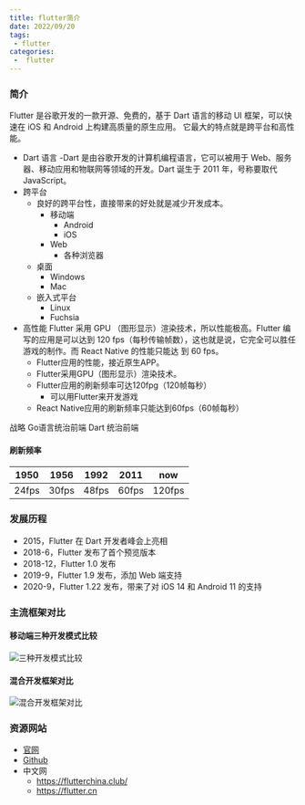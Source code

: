 ```yaml
---
title: flutter简介
date: 2022/09/20
tags:
 - flutter
categories:
 -  flutter
---
```


### 简介
Flutter 是谷歌开发的一款开源、免费的，基于 Dart 语言的移动 UI 框架，可以快速在 iOS 和 Android
上构建高质量的原生应用。 它最大的特点就是跨平台和高性能。
+ Dart 语言
  -Dart 是由谷歌开发的计算机编程语言，它可以被用于 Web、服务器、移动应用和物联网等领域的开发。Dart 诞生于 2011 年，号称要取代 JavaScript。
+ 跨平台
  - 良好的跨平台性，直接带来的好处就是减少开发成本。
    + 移动端
      - Android
      - iOS
    + Web
      - 各种浏览器
  - 桌面
    + Windows
    + Mac
  - 嵌入式平台
    + Linux
    + Fuchsia
+ 高性能
  Flutter 采用 GPU （图形显示）渲染技术，所以性能极高。Flutter 编写的应用是可以达到 120
  fps（每秒传输帧数），这也就是说，它完全可以胜任游戏的制作。而 React Native 的性能只能达
  到 60 fps。
    - Flutter应用的性能，接近原生APP。
    - Flutter采用GPU（图形显示）渲染技术。
    - Flutter应用的刷新频率可达120fpg（120帧每秒）
      + 可以用Flutter来开发游戏
    - React Native应用的刷新频率只能达到60fps（60帧每秒）

战略 Go语言统治前端 Dart 统治前端

#### 刷新频率

1950|1956|1992|2011|now|
|---|---|---|---|---|
|24fps|30fps|48fps|60fps|120fps|

### 发展历程

+ 2015，Flutter 在 Dart 开发者峰会上亮相
+ 2018-6，Flutter 发布了首个预览版本
+ 2018-12，Flutter 1.0 发布
+ 2019-9，Flutter 1.9 发布，添加 Web 端支持
+ 2020-9，Flutter 1.22 发布，带来了对 iOS 14 和 Android 11 的支持

### 主流框架对比

#### 移动端三种开发模式比较
<img :src="$withBase('/images/flutter/002.jpg')" alt="三种开发模式比较">

#### 混合开发框架对比
<img :src="$withBase('/images/flutter/001.jpg')" alt="混合开发框架对比">

### 资源网站

+ [官网](https://flutter.dev/)
+ [Github](https://github.com/flutter/flutter)
+ 中文网
  - https://flutterchina.club/
  - https://flutter.cn
